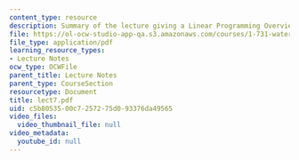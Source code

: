```yaml
---
content_type: resource
description: Summary of the lecture giving a Linear Programming Overview.
file: https://ol-ocw-studio-app-qa.s3.amazonaws.com/courses/1-731-water-resource-systems-fall-2006/c5b8053500c7257275d093376da49565_lect7.pdf
file_type: application/pdf
learning_resource_types:
- Lecture Notes
ocw_type: OCWFile
parent_title: Lecture Notes
parent_type: CourseSection
resourcetype: Document
title: lect7.pdf
uid: c5b80535-00c7-2572-75d0-93376da49565
video_files:
  video_thumbnail_file: null
video_metadata:
  youtube_id: null
---
```


